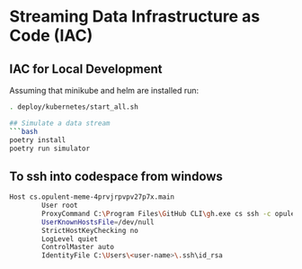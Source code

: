 # Streaming Data Infrastructure as Code (IAC)
## IAC for Local Development
Assuming that minikube and helm are installed run:
```bash
. deploy/kubernetes/start_all.sh

## Simulate a data stream
```bash
poetry install
poetry run simulator
```

## To ssh into codespace from windows
```bash
Host cs.opulent-meme-4prvjrpvpv27p7x.main
        User root
        ProxyCommand C:\Program Files\GitHub CLI\gh.exe cs ssh -c opulent-meme-4prvjrpvpv27p7x --stdio -- -i C:\Users\<user-name>\.ssh\id_rsa
        UserKnownHostsFile=/dev/null
        StrictHostKeyChecking no
        LogLevel quiet
        ControlMaster auto
        IdentityFile C:\Users\<user-name>\.ssh\id_rsa